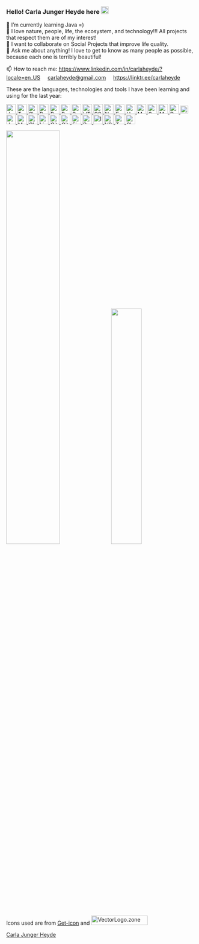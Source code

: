 ### Hello! Carla Junger Heyde here <img src="https://img.icons8.com/stickers/100/000000/like--v1.png" height=20/>

🤔 I’m currently learning Java =)</br>
🌱 I love nature, people, life, the ecosystem, and technology!!! All projects that respect them are of my interest!</br>
👯 I want to collaborate on Social Projects that improve life quality.</br>
💬 Ask me about anything! I love to get to know as many people as possible, because each one is terribly beautiful!</br>

📫 How to reach me: https://www.linkedin.com/in/carlaheyde/?locale=en_US &nbsp; &nbsp; carlaheyde@gmail.com &nbsp; &nbsp; https://linktr.ee/carlaheyde &nbsp; &nbsp;</br> 

These are the languages, technologies and tools I have been learning and using for the last year:
<p>
   <a href="https://developer.mozilla.org/en-US/docs/Web/JavaScript" title="JavaScript" target="_blank">
	<img src="https://github.com/get-icon/geticon/blob/master/icons/javascript.svg" alt="JavaScript" width="25px" height="25px">
   </a>
   <a href="https://www.typescriptlang.org/" title="TypeScript" target="_blank">
	<img src="https://www.vectorlogo.zone/logos/typescriptlang/typescriptlang-icon.svg" alt="TypeScript" width="25px" height="25px" style= "max-width: 100%;">
   </a>
   <a href="https://www.shellscript.sh/" title="Shell" target="_blank">
   	<img src="https://www.vectorlogo.zone/logos/gnu_bash/gnu_bash-official.svg" alt="Shell" height="25px" style= "max-width: 100%;">
   </a>  
   <a href="https://www.python.org/" title="Python" target="_blank">
	   <img src="https://www.vectorlogo.zone/logos/python/python-icon.svg" alt="Python" width="25px" height="25px" style= "max-width: 100%;">
   </a> 
   <a href="https://www.ruby-lang.org/en/" title="Ruby" target="_blank">
	   <img src="https://www.vectorlogo.zone/logos/ruby-lang/ruby-lang-icon.svg" alt="Ruby" width="25px" height="25px" style= "max-width: 100%;">
   </a> 
   <a href="https://reactjs.org/" title="React" target="_blank">
	   <img src="https://www.vectorlogo.zone/logos/reactjs/reactjs-icon.svg" alt="React" width="25px" height="25px" style= "max-width: 100%;">
   </a>   
   <a href="https://redux.js.org/" title="Redux" target="_blank">
	   <img src="https://github.com/get-icon/geticon/blob/master/icons/redux.svg" alt="Redux" width="25px" height="25px" style= "max-width: 100%;">
   </a>   
   <a href="https://www.w3schools.com/html/default.asp" title="HTML5" target="_blank">
	   <img src="https://www.vectorlogo.zone/logos/w3_html5/w3_html5-icon.svg" alt="HTML5" width="25px" height="25px"style= "max-width: 100%;">
   </a>   
   <a href="https://www.w3.org/TR/CSS/" title="CSS" target="_blank">
	   <img src="https://www.vectorlogo.zone/logos/w3_css/w3_css-icon.svg" alt="CSS" width="25px" height="25px" style= "max-width: 100%;">
   </a>   
   <a href="https://nodejs.org/en/" title="Node,js" target="_blank">
	   <img src="https://www.vectorlogo.zone/logos/nodejs/nodejs-icon.svg" alt="Node.js" width="25px" height="25px" style= "max-width: 100%;">
   </a>   
   <a href="http://expressjs.com/" title="Express" target="_blank">
	   <img src="https://www.vectorlogo.zone/logos/expressjs/expressjs-icon.svg" alt="Express" width="25px" height="25px" style= "max-width: 100%;">
   </a> 
   <a href="https://www.heroku.com/home" title="Heroku" target="_blank">
	<img src="https://www.vectorlogo.zone/logos/heroku/heroku-icon.svg" alt="Heroku" width="25px" height="25px" style= "max-width: 100%;">
   </a>   
   <a href="https://dev.mysql.com/" title="MySQL" target="_blank">
	<img src="https://www.vectorlogo.zone/logos/mysql/mysql-icon.svg" alt="MySQL" width="25px" height="25px" style= "max-width: 100%;">
   </a>   
   <a href="https://sequelize.org/" title="Sequelize" target="_blank">
	<img src="https://www.vectorlogo.zone/logos/sequelizejs/sequelizejs-icon.svg" alt="Sequelize" width="25px" height="25px" style= "max-width: 100%;">
   </a>   
   <a href="https://www.mongodb.com/" title="MongoDB" target="_blank">
	<img src="https://www.vectorlogo.zone/logos/mongodb/mongodb-icon.svg" alt="MongoDB" width="25px" height="25px" style= "max-width: 100%;">
   </a>  
   <a href="https://docs.docker.com/" title="Docker" target="_blank">
	<img src="https://www.vectorlogo.zone/logos/docker/docker-icon.svg" alt="Docker" width="25px" height="25px"" style= "max-width: 100%;">
   </a> 
   <a href="https://www.cypress.io" title="Cypress" target="_blank">
	 <img src="https://github.com/get-icon/geticon/blob/master/icons/cypress.svg" alt="Cypress" width="21px" height="21px" style= "max-width: 100%;">
   </a>
   <a href="https://jestjs.io/" title="Jest" target="_blank">
	<img src="https://www.vectorlogo.zone/logos/jestjsio/jestjsio-icon.svg" alt="Jest" width="25px" height="25px"" style= "max-width: 100%;">
   </a>
   <a href="https://mochajs.org/" title="Mocha" target="_blank">
	<img src="https://www.vectorlogo.zone/logos/mochajs/mochajs-icon.svg" alt="Mocha" width="25px" height="25px"" style= "max-width: 100%;">
   </a>
   <a href="https://www.chaijs.com/." title="Chai" target="_blank">
	<img src="https://www.vectorlogo.zone/logos/chaijs/chaijs-icon.svg" alt="Chai" width="25px" height="25px"" style= "max-width: 100%;">
   </a>
   <a href="https://www.linux.org/" title="Linux" target="_blank">
	<img src="https://www.vectorlogo.zone/logos/linux/linux-icon.svg" alt="Linux" width="25px" height="25px"" style="max-width: 100%;">
   </a>
   <a href="https://git-scm.com/" title="Git" target="_blank">
	<img src="https://www.vectorlogo.zone/logos/git-scm/git-scm-icon.svg" alt="Git" width="25px" height="25px"" style="max-width: 100%;">
   </a>
   <a href="https://github.com/" title="GitHub" target="_blank">
	<img src="https://www.vectorlogo.zone/logos/github/github-tile.svg" alt="GitHub" width="25px" height="25px"" style="max-width: 100%;">
   </a>
   <a href="https://www.figma.com/" title="Figma" target="_blank">
	<img src="https://www.vectorlogo.zone/logos/figma/figma-icon.svg" alt="Figma" width="25px" height="25px"" style="max-width: 100%;">
   </a>
   <a href="https://www.postman.com/" title="Postman" target="_blank">
	<img src="https://www.vectorlogo.zone/logos/getpostman/getpostman-icon.svg" alt="Postman" width="25px" height="25px"" style="max-width: 100%;">
   </a>
   <a href="https://insomnia.rest/" title="Insomnia" target="_blank">
	<img src="https://github.com/get-icon/geticon/blob/master/icons/insomnia.svg" alt="Insomnia" width="25px" height="25px"" style="max-width: 100%;">
   </a>
   <a href="https://code.visualstudio.com/" title="VSCode" target="_blank">
	<img src="https://raw.githubusercontent.com/get-icon/geticon/master/icons/visual-studio-code.svg " alt="VSCode" width="25px" height="25px"" style= "max-width: 100%;">
   </a>   
   <a href="https://trello.com/" title="Trello" target="_blank">
	<img src="https://www.vectorlogo.zone/logos/trello/trello-icon.svg" alt="Trello" width="25px" height="25px"" style= "max-width: 100%;">
   </a>
   <a href="https://slack.com/" title="Slack" target="_blank">
	<img src="https://www.vectorlogo.zone/logos/slack/slack-icon.svg" alt="Slack" width="25px" height="25px"" style= "max-width: 100%;">
   </a>																	   <!--    <a href="https://zoom.us/" title="Zoom" target="_blank">
	<img src="https://www.vectorlogo.zone/logos/zoomus/zoomus-icon.svg" alt="Zoom" width="25px" height="25px"" style= "max-width: 100%;">
   </a> -->
<!--    <a href="https://www." title="" target="_blank">
	<img src=" " alt=" " width="25px" height="25px"" style= "max-width: 100%;">
   </a> -->
</p>

<!-- <img src="https://hits.seeyoufarm.com/api/count/incr/badge.svg?url=https%3A%2F%2Fgithub.com%2F{cjheyde}1212%2Fhit-counter" alt="profile hits counter"/>  -->
</a>

<img src="https://github-readme-stats.vercel.app/api?username=cjheyde&theme=buefy&show_icons=true&amp;hide=contribs,issues" width=53% /> &nbsp; <img src="https://github-readme-stats.vercel.app/api/top-langs/?username=cjheyde&theme=buefy&layout=compact" width=40% /> 

Icons used are from <a href="https://github.com/get-icon/geticon" target="_blank">Get-icon</a> 
and
<a href="https://www.vectorlogo.zone" title="VectorLogo.zone" target="_blank">
	<img src="https://www.vectorlogo.zone/logos/vectorlogozone/vectorlogozone-wordmark.svg" alt="VectorLogo.zone" width="150px" height="25px">
</a>

<div class="badge-base LI-profile-badge" data-locale="en_US" data-size="medium" data-theme="light" data-type="VERTICAL" data-vanity="carlaheyde" data-version="v1"><a class="badge-base__link LI-simple-link" href="https://de.linkedin.com/in/carlaheyde/en?trk=profile-badge">Carla Junger Heyde</a></div>
              

<!--
**cjheyde/cjheyde** is a ✨ _special_ ✨ repository because its `README.md` appears on your GitHub profile.
